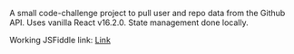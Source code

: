 A small code-challenge project to pull user and repo data from the Github API. Uses vanilla React v16.2.0. State management done locally.

Working JSFiddle link: [Link](https://jsfiddle.net/bhammy/wrv0e0m0/)
